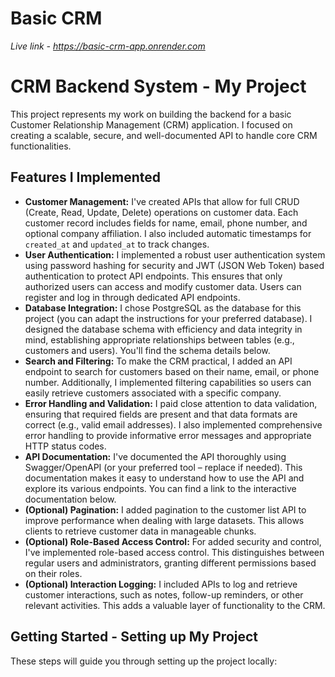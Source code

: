 ﻿# Basic CRM
 
 *Live link - https://basic-crm-app.onrender.com*
 
# CRM Backend System - My Project

This project represents my work on building the backend for a basic Customer Relationship Management (CRM) application.  I focused on creating a scalable, secure, and well-documented API to handle core CRM functionalities.

## Features I Implemented

* **Customer Management:** I've created APIs that allow for full CRUD (Create, Read, Update, Delete) operations on customer data. Each customer record includes fields for name, email, phone number, and optional company affiliation. I also included automatic timestamps for `created_at` and `updated_at` to track changes.
* **User Authentication:**  I implemented a robust user authentication system using password hashing for security and JWT (JSON Web Token) based authentication to protect API endpoints.  This ensures that only authorized users can access and modify customer data.  Users can register and log in through dedicated API endpoints.
* **Database Integration:** I chose PostgreSQL as the database for this project (you can adapt the instructions for your preferred database). I designed the database schema with efficiency and data integrity in mind, establishing appropriate relationships between tables (e.g., customers and users).  You'll find the schema details below.
* **Search and Filtering:** To make the CRM practical, I added an API endpoint to search for customers based on their name, email, or phone number.  Additionally, I implemented filtering capabilities so users can easily retrieve customers associated with a specific company.
* **Error Handling and Validation:** I paid close attention to data validation, ensuring that required fields are present and that data formats are correct (e.g., valid email addresses). I also implemented comprehensive error handling to provide informative error messages and appropriate HTTP status codes.
* **API Documentation:**  I've documented the API thoroughly using Swagger/OpenAPI (or your preferred tool – replace if needed).  This documentation makes it easy to understand how to use the API and explore its various endpoints.  You can find a link to the interactive documentation below.
* **(Optional) Pagination:**  I added pagination to the customer list API to improve performance when dealing with large datasets.  This allows clients to retrieve customer data in manageable chunks.
* **(Optional) Role-Based Access Control:**  For added security and control, I've implemented role-based access control. This distinguishes between regular users and administrators, granting different permissions based on their roles.
* **(Optional) Interaction Logging:**  I included APIs to log and retrieve customer interactions, such as notes, follow-up reminders, or other relevant activities.  This adds a valuable layer of functionality to the CRM.

## Getting Started - Setting up My Project

These steps will guide you through setting up the project locally:
